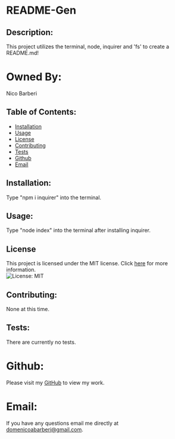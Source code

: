 # README-Gen

## Description:
This project utilizes the terminal, node, inquirer and 'fs' to create a README.md!

# Owned By:
Nico Barberi

## Table of Contents:

* [Installation](#installation)
* [Usage](#usage)
* [License](#license)
* [Contributing](#contributing)
* [Tests](#tests)
* [Github](#Github)
* [Email](#Email)

## Installation:

Type "npm i inquirer" into the terminal.

## Usage:

Type "node index" into the terminal after installing inquirer.


## License

This project is licensed under the MIT license. Click [here](https://opensource.org/licenses/MIT) for more information.<br>
![License: MIT](https://img.shields.io/badge/License-MIT-yellow.svg)

## Contributing:

None at this time.

## Tests:

There are currently no tests.

# Github:
Please visit my [GitHub](https://github.com/DomenicoBarb) to view my work.

# Email:
If you have any questions email me directly at domenicoabarberi@gmail.com. 
